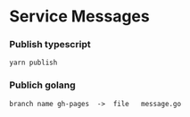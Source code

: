 # Service Messages

### Publish typescript

```
yarn publish 
```

### Publich golang

```
branch name gh-pages  ->  file   message.go

```
